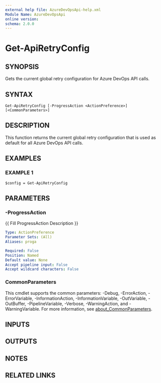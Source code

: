 ```yaml
---
external help file: AzureDevOpsApi-help.xml
Module Name: AzureDevOpsApi
online version:
schema: 2.0.0
---
```


# Get-ApiRetryConfig

## SYNOPSIS
Gets the current global retry configuration for Azure DevOps API calls.

## SYNTAX

```
Get-ApiRetryConfig [-ProgressAction <ActionPreference>] [<CommonParameters>]
```

## DESCRIPTION
This function returns the current global retry configuration that is used
as default for all Azure DevOps API calls.

## EXAMPLES

### EXAMPLE 1
```
$config = Get-ApiRetryConfig
```

## PARAMETERS

### -ProgressAction
{{ Fill ProgressAction Description }}

```yaml
Type: ActionPreference
Parameter Sets: (All)
Aliases: proga

Required: False
Position: Named
Default value: None
Accept pipeline input: False
Accept wildcard characters: False
```

### CommonParameters
This cmdlet supports the common parameters: -Debug, -ErrorAction, -ErrorVariable, -InformationAction, -InformationVariable, -OutVariable, -OutBuffer, -PipelineVariable, -Verbose, -WarningAction, and -WarningVariable. For more information, see [about_CommonParameters](http://go.microsoft.com/fwlink/?LinkID=113216).

## INPUTS

## OUTPUTS

## NOTES

## RELATED LINKS

